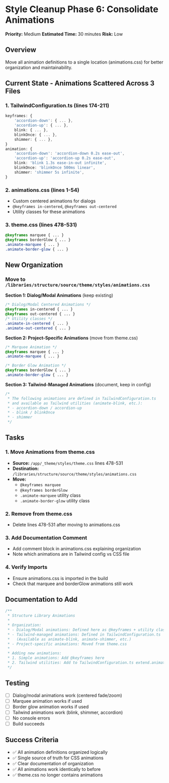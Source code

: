 # Style Cleanup Phase 6: Consolidate Animations

**Priority:** Medium
**Estimated Time:** 30 minutes
**Risk:** Low

## Overview

Move all animation definitions to a single location (animations.css) for better organization and maintainability.

## Current State - Animations Scattered Across 3 Files

### 1. TailwindConfiguration.ts (lines 174-211)

```typescript
keyframes: {
    'accordion-down': { ... },
    'accordion-up': { ... },
    blink: { ... },
    blinkOnce: { ... },
    shimmer: { ... },
}
animation: {
    'accordion-down': 'accordion-down 0.2s ease-out',
    'accordion-up': 'accordion-up 0.2s ease-out',
    blink: 'blink 1.3s ease-in-out infinite',
    blinkOnce: 'blinkOnce 500ms linear',
    shimmer: 'shimmer 5s infinite',
}
```

### 2. animations.css (lines 1-54)

-   Custom centered animations for dialogs
-   `@keyframes in-centered`, `@keyframes out-centered`
-   Utility classes for these animations

### 3. theme.css (lines 478-531)

```css
@keyframes marquee { ... }
@keyframes borderGlow { ... }
.animate-marquee { ... }
.animate-border-glow { ... }
```

## New Organization

### Move to `/libraries/structure/source/theme/styles/animations.css`

**Section 1: Dialog/Modal Animations** (keep existing)

```css
/* Dialog/Modal Centered Animations */
@keyframes in-centered { ... }
@keyframes out-centered { ... }
/* Utility classes */
.animate-in-centered { ... }
.animate-out-centered { ... }
```

**Section 2: Project-Specific Animations** (move from theme.css)

```css
/* Marquee Animation */
@keyframes marquee { ... }
.animate-marquee { ... }

/* Border Glow Animation */
@keyframes borderGlow { ... }
.animate-border-glow { ... }
```

**Section 3: Tailwind-Managed Animations** (document, keep in config)

```css
/*
 * The following animations are defined in TailwindConfiguration.ts
 * and available as Tailwind utilities (animate-blink, etc.):
 * - accordion-down / accordion-up
 * - blink / blinkOnce
 * - shimmer
 */
```

## Tasks

### 1. Move Animations from theme.css

-   **Source:** `/app/_theme/styles/theme.css` lines 478-531
-   **Destination:** `/libraries/structure/source/theme/styles/animations.css`
-   **Move:**
    -   `@keyframes marquee`
    -   `@keyframes borderGlow`
    -   `.animate-marquee` utility class
    -   `.animate-border-glow` utility class

### 2. Remove from theme.css

-   Delete lines 478-531 after moving to animations.css

### 3. Add Documentation Comment

-   Add comment block in animations.css explaining organization
-   Note which animations are in Tailwind config vs CSS file

### 4. Verify Imports

-   Ensure animations.css is imported in the build
-   Check that marquee and borderGlow animations still work

## Documentation to Add

```css
/**
 * Structure Library Animations
 *
 * Organization:
 * - Dialog/Modal animations: Defined here as @keyframes + utility classes
 * - Tailwind-managed animations: Defined in TailwindConfiguration.ts
 *   (Available as animate-blink, animate-shimmer, etc.)
 * - Project-specific animations: Moved from theme.css
 *
 * Adding new animations:
 * 1. Simple animations: Add @keyframes here
 * 2. Tailwind utilities: Add to TailwindConfiguration.ts extend.animation
 */
```

## Testing

-   [ ] Dialog/modal animations work (centered fade/zoom)
-   [ ] Marquee animation works if used
-   [ ] Border glow animation works if used
-   [ ] Tailwind animations work (blink, shimmer, accordion)
-   [ ] No console errors
-   [ ] Build succeeds

## Success Criteria

-   ✅ All animation definitions organized logically
-   ✅ Single source of truth for CSS animations
-   ✅ Clear documentation of organization
-   ✅ All animations work identically to before
-   ✅ theme.css no longer contains animations
